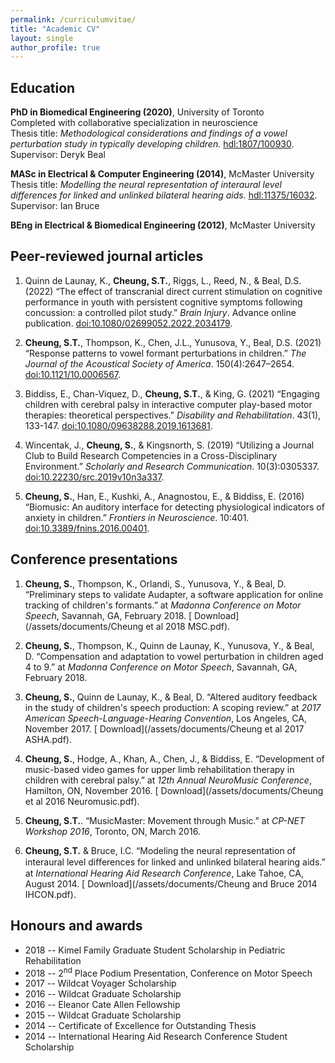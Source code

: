 ```yaml
---
permalink: /curriculumvitae/
title: "Academic CV"
layout: single
author_profile: true
---
```


## Education
**PhD in Biomedical Engineering (2020)**, University of Toronto  
Completed with collaborative specialization in neuroscience  
Thesis title: *Methodological considerations and findings of a vowel perturbation study in typically developing children.* [hdl:1807/100930](http://hdl.handle.net/1807/100930).  
Supervisor: Deryk Beal

**MASc in Electrical & Computer Engineering (2014)**, McMaster University  
Thesis title: *Modelling the neural representation of interaural level differences for linked and unlinked bilateral hearing aids.* [hdl:11375/16032](http://hdl.handle.net/11375/16032).  
Supervisor: Ian Bruce

**BEng in Electrical & Biomedical Engineering (2012)**, McMaster University

## Peer-reviewed journal articles
1. Quinn de Launay, K., **Cheung, S.T.**, Riggs, L., Reed, N., & Beal, D.S. (2022) “The effect of transcranial direct current stimulation on cognitive performance in youth with persistent cognitive symptoms following concussion: a controlled pilot study.” *Brain Injury*. Advance online publication. [doi:10.1080/02699052.2022.2034179](http://doi.org/10.1080/02699052.2022.2034179).

2. **Cheung, S.T.**, Thompson, K., Chen, J.L., Yunusova, Y., Beal, D.S. (2021) “Response patterns to vowel formant perturbations in children.” *The Journal of the Acoustical Society of America*. 150(4):2647–2654. [doi:10.1121/10.0006567](http://doi.org/10.1121/10.0006567).
<!-- *Copyright (2021) Acoustical Society of America. This article may be downloaded for personal use only. Any other use requires prior permission of the author and the Acoustical Society of America.* [<i class="fas fa-download"></i> Download](/assets/documents/Cheung et al 2021 JASA.pdf). -->

3. Biddiss, E., Chan-Viquez, D., **Cheung, S.T.**, & King, G. (2021) “Engaging children with cerebral palsy in interactive computer play-based motor therapies: theoretical perspectives.” *Disability and Rehabilitation*. 43(1), 133-147. [doi:10.1080/09638288.2019.1613681](http://dx.doi.org/10.1080/09638288.2019.1613681).

4. Wincentak, J., **Cheung, S.**, & Kingsnorth, S. (2019) “Utilizing a Journal Club to Build Research Competencies in a Cross-Disciplinary Environment.” *Scholarly and Research Communication*. 10(3):0305337. [doi:10.22230/src.2019v10n3a337](http://dx.doi.org/10.22230/src.2019v10n3a337).

5. **Cheung, S.**, Han, E., Kushki, A., Anagnostou, E., & Biddiss, E. (2016) “Biomusic: An auditory
interface for detecting physiological indicators of anxiety in children.” *Frontiers in Neuroscience*. 10:401. [doi:10.3389/fnins.2016.00401](http://dx.doi.org/10.3389/fnins.2016.00401).

## Conference presentations
<!-- Quinn de Launay, K., **Cheung, S.**, Riggs, L., Reed, N., & Beal, D. (Aug, 2018). “The effect of multi-session transcranial direct current stimulation on cognitive performance in youth with concussion: A pilot and feasibility study.” Presented by K. Quinn de Launay at *NYC Neuromodulation Conference*, New York, NY. -->

1. **Cheung, S.**, Thompson, K., Orlandi, S., Yunusova, Y., & Beal, D. “Preliminary steps to validate Audapter, a software application for online tracking of children's formants.” at *Madonna Conference on Motor Speech*, Savannah, GA, February 2018. [<i class="fas fa-download"></i> Download](/assets/documents/Cheung et al 2018 MSC.pdf).

2. **Cheung, S.**, Thompson, K., Quinn de Launay, K., Yunusova, Y., & Beal, D. “Compensation and adaptation to vowel perturbation in children aged 4 to 9.” at *Madonna Conference on Motor Speech*, Savannah, GA, February 2018.

3. **Cheung, S.**, Quinn de Launay, K., & Beal, D. “Altered auditory feedback in the study of children's speech production: A scoping review.” at *2017 American Speech-Language-Hearing Convention*, Los Angeles, CA, November 2017. [<i class="fas fa-download"></i> Download](/assets/documents/Cheung et al 2017 ASHA.pdf).

4. **Cheung, S.**, Hodge, A., Khan, A., Chen, J., & Biddiss, E. “Development of music-based video games for upper limb rehabilitation therapy in children with cerebral palsy.” at *12th Annual NeuroMusic Conference*, Hamilton, ON, November 2016. [<i class="fas fa-download"></i> Download](/assets/documents/Cheung et al 2016 Neuromusic.pdf).

5. **Cheung, S.T.**. “MusicMaster: Movement through Music.” at *CP-NET Workshop 2016*, Toronto, ON, March 2016.

6. **Cheung, S.T.** & Bruce, I.C. “Modeling the neural representation of interaural level diﬀerences for linked and unlinked bilateral hearing aids.” at *International Hearing Aid Research Conference*, Lake Tahoe, CA, August 2014. [<i class="fas fa-download"></i> Download](/assets/documents/Cheung and Bruce 2014 IHCON.pdf).

## Honours and awards
+ 2018 -- Kimel Family Graduate Student Scholarship in Pediatric Rehabilitation
+ 2018 -- 2<sup>nd</sup> Place Podium Presentation, Conference on Motor Speech
+ 2017 -- Wildcat Voyager Scholarship
+ 2016 -- Wildcat Graduate Scholarship
+ 2016 -- Eleanor Cate Allen Fellowship
+ 2015 -- Wildcat Graduate Scholarship
+ 2014 -- Certificate of Excellence for Outstanding Thesis
+ 2014 -- International Hearing Aid Research Conference Student Scholarship
